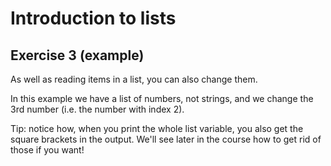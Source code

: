 # Introduction to lists
## Exercise 3 (example)

As well as reading items in a list, you can also change them.

In this example we have a list of numbers, not strings, and we change the 3rd number (i.e. the number with index 2).

Tip: notice how, when you print the whole list variable, you also get the square brackets in the output. We'll see later in the course how to get rid of those if you want!